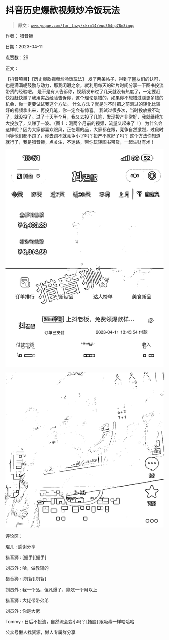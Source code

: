 # 抖音历史爆款视频炒冷饭玩法

> 原文：[`www.yuque.com/for_lazy/xkrm14/eup304rp78m3ingg`](https://www.yuque.com/for_lazy/xkrm14/eup304rp78m3ingg)

作者： 猎音狮

日期：2023-04-11

点赞数：29

正文：

【抖音项目】【历史爆款视频炒冷饭玩法】 发了两条帖子，得到了圈友们的认可，也是满满呢鼓励与动力，那我闲暇之余，就利用每天的碎片时间分享一下图书投流带货的经验吧。 是不是有人告诉你，视频发布过了几天就没有热度了，一定要赶快投赶快撤？我用实战经验告诉你，这个理论是错的，如果你不想错过赚更多钱的机会，你一定要试试我这个方法。 什么方法？就是时不时把之前测过的转化比较好的视频拿出来，再投几笔，你一定会有惊喜。 我试过很多次，当时投放投不动了，就没投了。过了十天半个月，我又去投了几笔，发现投产非常好，我就继续加大投放了，又赚了一波。（图 1 ：测两个月前的视频，流量又起来了！） 为什么会这样呢？因为大家都喜欢跟风，正在爆的品，大家都在跟，竞争自然激烈，过段时间等他们都不跑了，你去跑不就竞争小了吗？投产不就好了吗？ 这个方法你知道就行了，我是猎音狮，点关注，不迷路，带你玩转图书带货，一起生财有术！

![](img/16672bf623be21e2790a239a4d6ff558.png)

![](img/126c460f4b9731865786b3cb380789e2.png)

评论区：

琨儿 : 感谢分享

猎音狮 : [握手][握手]

刘员外 : 哈，做教辅的

猎音狮 : [机智][机智]

刘员外 : 我一个品，但凡爆了，能吃一个月以上

猎音狮 : 大佬带带弟弟

刘员外 : 你是大佬

Tommy : 日后不投流，自然流会变小吗？[捂脸] 跟吸毒一样哈哈哈

公众号懒人找资源，懒人专属群分享

